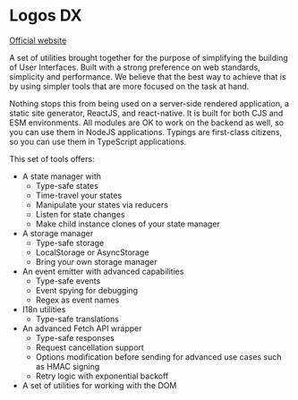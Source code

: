 # Logos DX

[Official website](https://logosdx.dev/)

A set of utilities brought together for the purpose of simplifying the building of User Interfaces. Built with a strong preference on web standards, simplicity and performance. We believe that the best way to achieve that is by using simpler tools that are more focused on the task at hand.

Nothing stops this from being used on a server-side rendered application, a static site generator, ReactJS, and react-native. It is built for both CJS and ESM environments. All modules are OK to work on the backend as well, so you can use them in NodeJS applications. Typings are first-class citizens, so you can use them in TypeScript applications.

This set of tools offers:

- A state manager with
  - Type-safe states
  - Time-travel your states
  - Manipulate your states via reducers
  - Listen for state changes
  - Make child instance clones of your state manager
- A storage manager
  - Type-safe storage
  - LocalStorage or AsyncStorage
  - Bring your own storage manager
- An event emitter with advanced capabilities
  - Type-safe events
  - Event spying for debugging
  - Regex as event names
- I18n utilities
  - Type-safe translations
- An advanced Fetch API wrapper
  - Type-safe responses
  - Request cancellation support
  - Options modification before sending for advanced use cases such as HMAC signing
  - Retry logic with exponential backoff
- A set of utilities for working with the DOM


